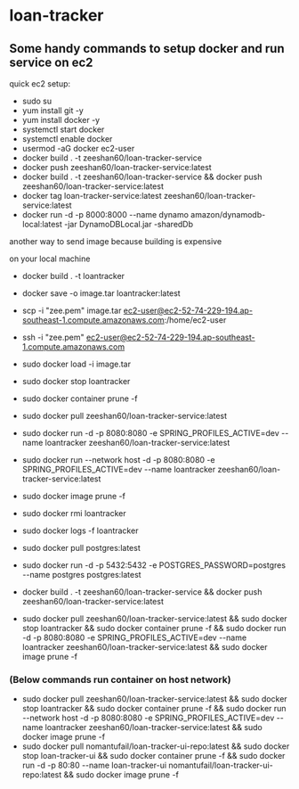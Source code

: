 # loan-tracker

## Some handy commands to setup docker and run service on ec2
quick ec2 setup:

- sudo su
- yum install git -y
- yum install docker -y
- systemctl start docker
- systemctl enable docker
- usermod -aG docker ec2-user
- docker build . -t zeeshan60/loan-tracker-service
- docker push zeeshan60/loan-tracker-service:latest
- docker build . -t zeeshan60/loan-tracker-service && docker push zeeshan60/loan-tracker-service:latest
- docker tag loan-tracker-service:latest zeeshan60/loan-tracker-service:latest
- docker run -d -p 8000:8000 --name dynamo  amazon/dynamodb-local:latest -jar DynamoDBLocal.jar -sharedDb


another way to send image because building is expensive

on your local machine
- docker build . -t loantracker
- docker save -o image.tar loantracker:latest
- scp -i "zee.pem" image.tar ec2-user@ec2-52-74-229-194.ap-southeast-1.compute.amazonaws.com:/home/ec2-user
- ssh -i "zee.pem" ec2-user@ec2-52-74-229-194.ap-southeast-1.compute.amazonaws.com
- sudo docker load -i image.tar
- sudo docker stop loantracker
- sudo docker container prune -f
- sudo docker pull zeeshan60/loan-tracker-service:latest
- sudo docker run -d -p 8080:8080 -e SPRING_PROFILES_ACTIVE=dev --name loantracker zeeshan60/loan-tracker-service:latest
- sudo docker run --network host -d -p 8080:8080 -e SPRING_PROFILES_ACTIVE=dev --name loantracker zeeshan60/loan-tracker-service:latest
- sudo docker image prune -f
- sudo docker rmi loantracker
- sudo docker logs -f loantracker
- sudo docker pull postgres:latest
- sudo docker run -d -p 5432:5432 -e POSTGRES_PASSWORD=postgres --name postgres postgres:latest

- docker build . -t zeeshan60/loan-tracker-service && docker push zeeshan60/loan-tracker-service:latest
- sudo docker pull zeeshan60/loan-tracker-service:latest && sudo docker stop loantracker && sudo docker container prune -f && sudo docker run -d -p 8080:8080 -e SPRING_PROFILES_ACTIVE=dev --name loantracker zeeshan60/loan-tracker-service:latest && sudo docker image prune -f

### (Below commands run container on host network)
- sudo docker pull zeeshan60/loan-tracker-service:latest && sudo docker stop loantracker && sudo docker container prune -f && sudo docker run --network host -d -p 8080:8080 -e SPRING_PROFILES_ACTIVE=dev --name loantracker zeeshan60/loan-tracker-service:latest && sudo docker image prune -f
- sudo docker pull nomantufail/loan-tracker-ui-repo:latest && sudo docker stop loan-tracker-ui && sudo docker container prune -f && sudo docker run -d -p 80:80 --name loan-tracker-ui nomantufail/loan-tracker-ui-repo:latest && sudo docker image prune -f